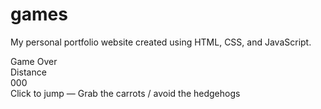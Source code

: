 # games
My personal portfolio website created using HTML, CSS, and JavaScript.
<!DOCTYPE html>
<html lang="en" >
<head>
  <meta charset="UTF-8">
  <title>Catch the valorous rabbit | @coding.stella</title>
  <link rel="stylesheet" href="https://public.codepenassets.com/css/reset-2.0.min.css">
<link rel="stylesheet" href="./style.css">

</head>
<body>

<div id="world"></div>

<div id="gameoverInstructions">Game Over</div>

<div id="dist">
  <div class="label">Distance</div>
  <div id="distValue">000</div>
</div>

<div id="instructions">
  Click to jump 
  <span class="lightInstructions"> — Grab the carrots / avoid the hedgehogs</span>
</div>

<script src='https://cdnjs.cloudflare.com/ajax/libs/three.js/r80/three.js'></script>
<script src='https://cdnjs.cloudflare.com/ajax/libs/gsap/1.19.0/TweenMax.min.js'></script>
<script src='https://s3-us-west-2.amazonaws.com/s.cdpn.io/264161/OrbitControls.js'></script><script  src="./script.js"></script>

</body>
</html>
